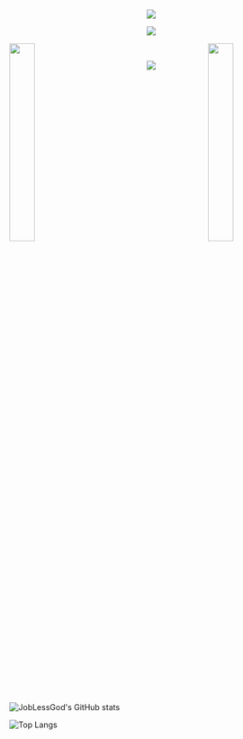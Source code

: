 <br>

<p align="center">
<!--     <h1 align="center">✩&emsp;JobLessGod&emsp;✩</h1> -->
    <img src="https://capsule-render.vercel.app/api?type=venom&height=300&color=gradient&text=JobLessGod&section=header&reversal=false&textBg=false&animation=blink&strokeWidth=0&fontColor=fff&desc=Do%20Follow%20for%20a%20cookie&descAlignY=64"/>

</p>
<p align="center">
    <img src="https://readme-typing-svg.herokuapp.com/?lines=Yooooooo+Buddy;Welcome+to+my+profile!;Have+a+cookie+please!;Take+rest+for+cookie!&font=Fira%20Code&color=%23D62F79&center=true&width=280&height=50">
</p>
<img align="left" src="https://user-images.githubusercontent.com/65187002/144930161-2f783401-8d27-4fdf-a2f7-cc0ba32f1f1f.gif" width="30%" style="display:inline;"><img align="right" src="https://user-images.githubusercontent.com/65187002/144930161-2f783401-8d27-4fdf-a2f7-cc0ba32f1f1f.gif" width="30%" style="display:inline;"/>
<br>
<p align="center">
    <img id="preview" src="https://komarev.com/ghpvc/?username=joblessgod&color=yellow">
</p>
<p align="center" display="inline">
    <!-- <a href="https://leetcode.com/joblessgod/"><img width="48%" src="https://leetcode.card.workers.dev/joblessgod?theme=dark&font=baloo&extension=null&border=2&border_radius=8"></a>
    <a href="https://github.com/joblessgod"><img width="50%" src="https://github-readme-stats.vercel.app/api/top-langs/?username=joblessgod&theme=dark&layout=compact&langs_count=5&bg_color=101010&hide_title=true"></a> -->

<!-- ### Hi there 👋
I am **JobLessGod** -->

![JobLessGod's GitHub stats](https://github-readme-stats.vercel.app/api?username=joblessgod&show_icons=true&theme=radical)

![Top Langs](https://github-readme-stats.vercel.app/api/top-langs/?username=joblessgod&theme=tokyonight&layout=compact)

</p>
